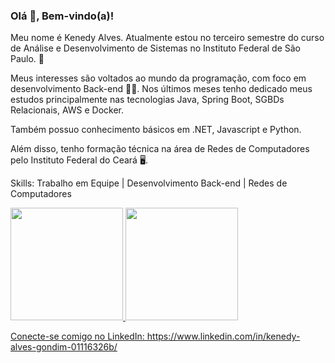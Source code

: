 ### Olá 👋, Bem-vindo(a)!

Meu nome é Kenedy Alves. Atualmente estou no terceiro semestre do curso de Análise e Desenvolvimento de Sistemas no Instituto Federal de São Paulo. 🏫

Meus interesses são voltados ao mundo da programação, com foco em desenvolvimento Back-end 👩‍💻. Nos últimos meses tenho dedicado meus estudos principalmente nas tecnologias Java, Spring Boot, SGBDs Relacionais, AWS e Docker. 

Também possuo conhecimento básicos em .NET, Javascript e Python.

Além disso, tenho formação técnica na área de Redes de Computadores pelo Instituto Federal do Ceará 🖥️.

Skills:
Trabalho em Equipe | Desenvolvimento Back-end | Redes de Computadores

<a href="https://github.com/kenedygondim">
<img height="180em" src="https://github-readme-stats-eight-theta.vercel.app/api?username=kenedygondim&show_icons=true&theme=radical&include_all_commits=true&count_private=true">
<img height="180em" src="https://github-readme-stats-eight-theta.vercel.app/api/top-langs/?username=kenedygondim&layout=compact&langs_count=8&theme=radical"/>


Conecte-se comigo no LinkedIn: https://www.linkedin.com/in/kenedy-alves-gondim-01116326b/
